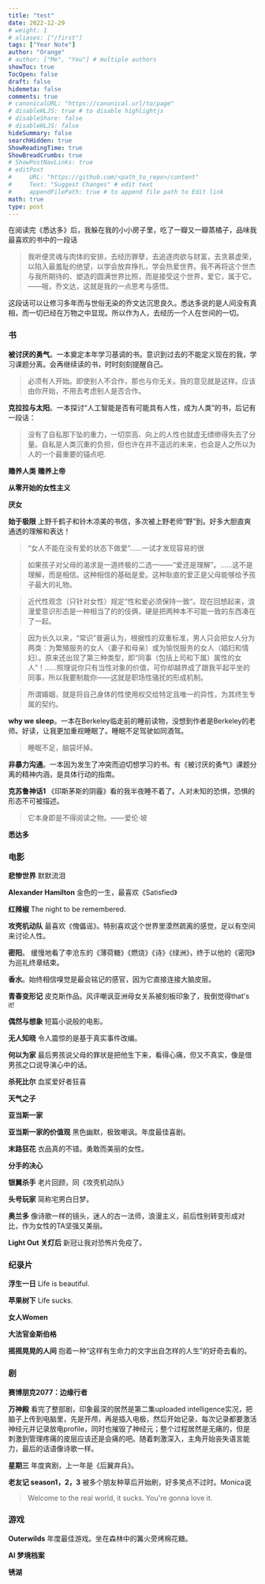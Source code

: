 ```yaml
---
title: "test"
date: 2022-12-29
# weight: 1
# aliases: ["/first"]
tags: ["Year Note"]
author: "Orange"
# author: ["Me", "You"] # multiple authors
showToc: true
TocOpen: false
draft: false
hidemeta: false
comments: true
# canonicalURL: "https://canonical.url/to/page"
# disableHLJS: true # to disable highlightjs
# disableShare: false
# disableHLJS: false
hideSummary: false
searchHidden: true
ShowReadingTime: true
ShowBreadCrumbs: true
# ShowPostNavLinks: true
# editPost
#     URL: "https://github.com/<path_to_repo>/content"
#     Text: "Suggest Changes" # edit text
#     appendFilePath: true # to append file path to Edit link
math: true
type: post
---
```

在阅读完《悉达多》后，我躲在我的小小房子里，吃了一瓣又一瓣蒸橘子，品味我最喜欢的书中的一段话

> 我听便灵魂与肉体的安排，去经历罪孽，去追逐肉欲与财富，去贪慕虚荣，以陷入最羞耻的绝望，以学会放弃挣扎，学会热爱世界。我不再将这个世杰与我所期待的、塑造的圆满世界比照，而是接受这个世界，爱它，属于它。——哦，乔文达，这就是我的一点思考与感悟。

这段话可以让修习多年而与世俗无染的乔文达沉思良久。悉达多说的是人间没有真相，而一切已经在万物之中显现。所以作为人，去经历一个人在世间的一切。


### 书
**被讨厌的勇气**。一本奠定本年学习基调的书。意识到过去的不能定义现在的我，学习课题分离。会再继续读的书，时时刻刻提醒自己。
> 必须有人开始。即使别人不合作，那也与你无关。我的意见就是这样。应该由你开始，不用去考虑别人是否合作。

**克拉拉与太阳**。一本探讨“人工智能是否有可能具有人性，成为人类”的书，后记有一段话：
> 没有了自私那下坠的重力，一切崇高、向上的人性也就虚无缥缈得失去了分量。自私是人类沉重的负担，但也许在并不遥远的未来，也会是人之所以为人的一个最重要的锚点吧.

**赡养人类** **赡养上帝**

**从零开始的女性主义**

**厌女**

**始于极限** 上野千鹤子和铃木凉美的书信，多次被上野老师“野”到。好多大胆直爽通透的理解和表达！
> “女人不能在没有爱的状态下做爱”……一试才发现容易的很

> 如果孩子对父母的渴求是一道终极的二选一——“爱还是理解”。……这不是理解，而是相信。这种相信的基础是爱。这种耿直的爱正是父母能够给予孩子最大的礼物。

> 近代性观念（只针对女性）规定“性和爱必须保持一致“。现在回想起来，浪漫爱意识形态是一种相当了的的伎俩，硬是把两种本不可能一致的东西凑在了一起。

> 因为长久以来，“常识”普遍认为，根据性的双重标准，男人只会把女人分为两类：为繁殖服务的女人（妻子和母亲）或为愉悦服务的女人（娼妇和情妇）。原来还出现了第三种类型，即“同事（包括上司和下属）属性的女人”！……照理说你只有当性对象的价值，可你却越界成了跟我平起平坐的同事，所以我要制裁你——这就是职场性骚扰的形成机制。

> 所谓婚姻，就是将自己身体的性使用权交给特定且唯一的异性，为其终生专属的契约。

**why we sleep**。一本在Berkeley临走前的睡前读物，没想到作者是Berkeley的老师。好读，让我更加重视睡眠了。睡眠不足驾驶如同酒驾。
> 睡眠不足，脑袋坏掉。


**非暴力沟通**。一本因为发生了冲突而迫切想学习的书。有《被讨厌的勇气》课题分离的精神内涵，是具体行动的指南。

**克苏鲁神话1** 《印斯茅斯的阴霾》看的我半夜睡不着了。人对未知的恐惧，恐惧的形态不可被描述。
> 它本身即是不得阅读之物。——爱伦·坡

**悉达多**


### 电影
**悲惨世界** 默默流泪

**Alexander Hamilton** 金色的一生，最喜欢《Satisfied》

**红辣椒** The night to be remembered.

**攻壳机动队** 最喜欢《傀儡谣》。特别喜欢这个世界里漠然疏离的感觉，足以有空间来讨论人性。

**密阳**。 缓慢地看了李沧东的《薄荷糖》《燃烧》《诗》《绿洲》，终于以他的《密阳》为巡礼终章结束。

**香水**。始终相信嗅觉是最会铭记的感官，因为它直接连接大脑皮层。

**青春变形记** 皮克斯作品。风评嘲讽亚洲母女关系被刻板印象了，我倒觉得that's it!

**偶然与想象** 短篇小说般的电影。

**无人知晓** 令人震惊的是基于真实事件改编。

**何以为家** 最后男孩说父母的罪状是把他生下来，看得心痛，但又不真实，像是借男孩之口说导演心中的话。

**杀死比尔** 血浆爱好者狂喜

**天气之子**

**亚当斯一家**

**亚当斯一家的价值观** 黑色幽默，极致嘲讽。年度最佳喜剧。

**末路狂花** 衣品真的不错。勇敢而美丽的女性。

**分手的决心**

**银翼杀手** 老片回顾，同《攻壳机动队》

**头号玩家** 简称宅男白日梦。

**奥兰多** 像诗歌一样的镜头，迷人的古一法师，浪漫主义，前后性别转变形成对比，作为女性的TA坚强又美丽。

**Light Out 关灯后** 新冠让我对恐怖片免疫了。

### 纪录片

**浮生一日** Life is beautiful.

**苹果树下** Life sucks. 

**女人Women**

**大法官金斯伯格** 

**摇摇晃晃的人间** 抱着一种“这样有生命力的文字出自怎样的人生”的好奇去看的。

### 剧
**赛博朋克2077：边缘行者**

**万神殿** 看完了整部剧，印象最深的居然是第二集uploaded intelligence实况，把脑子上传到电脑里，先是开颅，再是插入电极，然后开始记录，每次记录都要激活神经元并记录放电profile，同时也摧毁了神经元；整个过程居然是无痛的，但是刺激到管理疼痛的皮层应该还是会痛的吧。随着刺激深入，主角开始丧失语言能力，最后的话语像诗歌一样。

**星期三** 年度爽剧，上一年是《后翼弃兵》。

**老友记 season1，2，3** 被多个朋友种草后开始刷，好多笑点不过时。Monica说
> Welcome to the real world, it sucks. You're gonna love it.

### 游戏

**Outerwilds** 年度最佳游戏。坐在森林中的篝火旁烤棉花糖。

**AI 梦境档案** 

**锈湖**